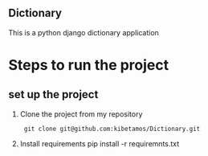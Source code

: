 ## Dictionary
This is a python django dictionary application

# Steps to run the project

## set up the project 
1. Clone the project from my repository

        git clone git@github.com:kibetamos/Dictionary.git


2. Install requirements
       pip install -r requiremnts.txt
